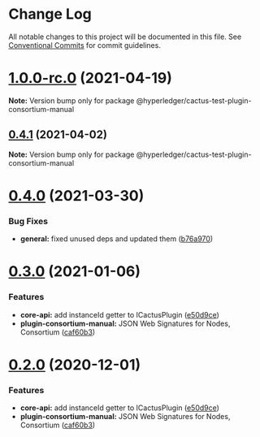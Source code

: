 # Change Log

All notable changes to this project will be documented in this file.
See [Conventional Commits](https://conventionalcommits.org) for commit guidelines.

# [1.0.0-rc.0](https://github.com/hyperledger/cactus/compare/v0.4.1...v1.0.0-rc.0) (2021-04-19)

**Note:** Version bump only for package @hyperledger/cactus-test-plugin-consortium-manual





## [0.4.1](https://github.com/hyperledger/cactus/compare/v0.4.0...v0.4.1) (2021-04-02)

**Note:** Version bump only for package @hyperledger/cactus-test-plugin-consortium-manual





# [0.4.0](https://github.com/hyperledger/cactus/compare/v0.3.0...v0.4.0) (2021-03-30)


### Bug Fixes

* **general:** fixed unused deps and updated them ([b76a970](https://github.com/hyperledger/cactus/commit/b76a9703341c5a4cabe056e743338cbedebbeaad))





# [0.3.0](https://github.com/hyperledger/cactus/compare/v0.1.0...v0.3.0) (2021-01-06)


### Features

* **core-api:** add instanceId getter to ICactusPlugin ([e50d9ce](https://github.com/hyperledger/cactus/commit/e50d9cef081708d7d6b92701f7f941c36ef6f920))
* **plugin-consortium-manual:** JSON Web Signatures for Nodes, Consortium ([caf60b3](https://github.com/hyperledger/cactus/commit/caf60b3f69c81617787afe73ca12165baa2dce50))





# [0.2.0](https://github.com/hyperledger/cactus/compare/v0.1.0...v0.2.0) (2020-12-01)


### Features

* **core-api:** add instanceId getter to ICactusPlugin ([e50d9ce](https://github.com/hyperledger/cactus/commit/e50d9cef081708d7d6b92701f7f941c36ef6f920))
* **plugin-consortium-manual:** JSON Web Signatures for Nodes, Consortium ([caf60b3](https://github.com/hyperledger/cactus/commit/caf60b3f69c81617787afe73ca12165baa2dce50))
